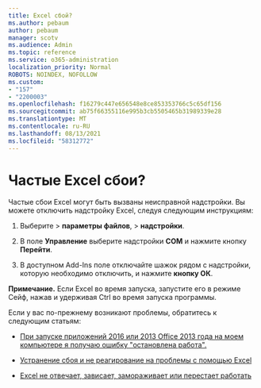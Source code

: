 ```yaml
---
title: Excel сбой?
ms.author: pebaum
author: pebaum
manager: scotv
ms.audience: Admin
ms.topic: reference
ms.service: o365-administration
localization_priority: Normal
ROBOTS: NOINDEX, NOFOLLOW
ms.custom:
- "157"
- "2200003"
ms.openlocfilehash: f16279c447e656548e8ce853353766c5c65df156
ms.sourcegitcommit: ab75f66355116e995b3cb5505465b31989339e28
ms.translationtype: MT
ms.contentlocale: ru-RU
ms.lasthandoff: 08/13/2021
ms.locfileid: "58312772"
---
```

# <a name="frequent-excel-crashes"></a>Частые Excel сбои?

Частые сбои Excel могут быть вызваны неисправной надстройки. Вы можете отключить надстройку Excel, следуя следующим инструкциям:
  
1. Выберите  \> **параметры файлов**, \> **надстройки**.

2. В поле **Управление** выберите надстройки **COM** и нажмите кнопку **Перейти**.

3. В доступном Add-Ins поле отключайте шажок рядом с надстройки, которую необходимо отключить, и нажмите **кнопку ОК**.

**Примечание.** Если Excel во время запуска, запустите его в режиме Сейф, нажав и удерживая Ctrl во время запуска программы.
  
Если у вас по-прежнему возникают проблемы, обратитесь к следующим статьям:
  
- [При запуске приложений 2016 или 2013 Office 2013 года на моем компьютере я получаю ошибку "остановлена работа".](https://support.office.com/article/52bd7985-4e99-4a35-84c8-2d9b8301a2fa.aspx)

- [Устранение сбоя и не реагирование на проблемы с помощью Excel](https://support.microsoft.com/help/2758592/how-to-troubleshoot-crashing-and-not-responding-issues-with-excel)

- [Excel не отвечает, зависает, замораживает или перестает работать](https://support.office.com/article/37e7d3c9-9e84-40bf-a805-4ca6853a1ff4.aspx)
